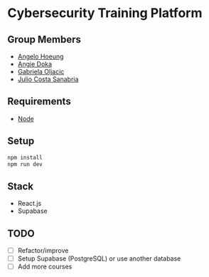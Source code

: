 # Cybersecurity Training Platform

## Group Members

- [Angelo Hoeung](https://github.com/angelohoeung)
- [Angie Doka](https://github.com/angiedoka)
- [Gabriela Oljacic](https://github.com/gabrielaoljacic)
- [Julio Costa Sanabria](https://github.com/jullioo)

## Requirements

- [Node](https://nodejs.org/en/download/package-manager)

## Setup

```bash
npm install
npm run dev
```

## Stack

- React.js
- Supabase

## TODO

- [ ] Refactor/improve
- [ ] Setup Supabase (PostgreSQL) or use another database
- [ ] Add more courses
